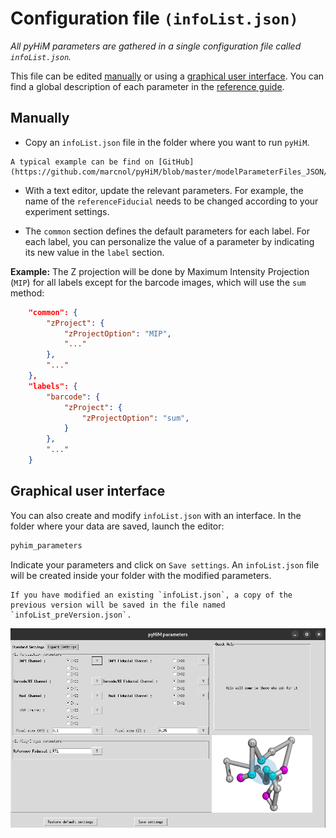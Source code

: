 # Configuration file `(infoList.json)`

*All pyHiM parameters are gathered in a single configuration file called `infoList.json`.* 

This file can be edited [manually](#manually) or using a [graphical user interface](#graphical-user-interface).
You can find a global description of each parameter in the [reference guide](../../reference/infoList_comprehension.md).

## Manually

- Copy an `infoList.json` file in the folder where you want to run `pyHiM`. 

```{note}
A typical example can be find on [GitHub](https://github.com/marcnol/pyHiM/blob/master/modelParameterFiles_JSON/infoList.json).
```

- With a text editor, update the relevant parameters. For example, the  name of the `referenceFiducial` needs to be changed according to your experiment settings. 

- The `common` section defines the default parameters for each label. For each label, you can personalize the value of a parameter by  indicating its new value in the `label` section.

**Example:** The Z projection will be done by Maximum Intensity Projection (`MIP`) for all labels except for the barcode images, which will use the `sum` method:

```json
    "common": {
        "zProject": {
            "zProjectOption": "MIP",
            "..."
        },
        "..."
    },
    "labels": {
        "barcode": {
            "zProject": {
                "zProjectOption": "sum",
            }
        },
        "..."
    }
```

## Graphical user interface

You can also create and modify `infoList.json` with an interface. In the folder where your data are saved, launch the editor:

```sh
pyhim_parameters
```

Indicate your parameters and click on `Save settings`. An `infoList.json` file will be created inside your folder with the modified parameters.

```{note}
If you have modified an existing `infoList.json`, a copy of the previous version will be saved in the file named `infoList_preVersion.json`.
```

![Screenshot of "standard settings" window](../../_static/standard_settings.png)